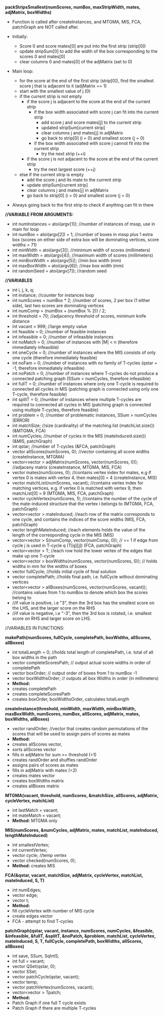 **packStripsSmallest(numScores, numBox, maxStripWidth, mates, adjMatrix, boxWidths)**
* Function is called after createInstances, and MTGMA, MIS, FCA, patchGraph are NOT called after.
* Initially:
    * Score 0 and score mates[0] are put into the first strip (strip[0])
    * update stripSum[0] to add the width of the box corresponding to the scores 0 and mates[0]
    * clear columns 0 and mates[0] of the adjMatrix (set to 0)

* Main loop:
    * for the score at the end of the first strip (strip[0]), find the smallest score j that is adjacent to it (adjMatrix == 1)
    * start with the smallest value of j (0)
    * if the current strip is not empty
        * if the score j is adjacent to the score at the end of the current strip
            * if the box width associated with score j can fit into the current strip
                * add score j and score mates[j] to the current strip
                * updated stripSum[current strip]
                * clear columns j and mates[j] in adjMatrix
                * go back to strip[0] (i = 0) and smallest score (j = 0)
            * if the box width associated with score j cannot fit into the current strip
                * try the next strip (++i)
        * if the score j is not adjacent to the score at the end of the current strip
            * try the next largest score (++j)
    * else if the current strip is empty
        * add the score j and its mate to the current strip
        * update stripSum[current strip]
        * clear columns j and mates[j] in adjMatrix
        * go back to strip[0] (i = 0) and smallest score (j = 0)


* Always going back to the first strip to check if anything can fit in there






**//VARIABLE FROM ARGUMENTS:**
* int numInstances = atoi(argv[1]); //number of instances of mssp, use in main for loop
* int numBox = atoi(argv[2]) + 1; //number of boxes in mssp plus 1 extra box (scores on either side of extra box will be dominating vertices, score widths = 71)
* int minWidth = atoi(argv[3]); //minimum width of scores (millimeters)
* int maxWidth = atoi(argv[4]); //maximum width of scores (millimeters)
* int minBoxWidth = atoi(argv[5]); //min box width (mm)
* int maxBoxWidth = atoi(argv[6]); //max box width (mm)
* int randomSeed = atoi(argv[7]); //random seed


**//VARIABLES**
* int i, j, k, q;
* int instance; //counter for instances loop
* int numScores = numBox * 2; //number of scores, 2 per box (1 either side), last two scores are dominating vertices
* int numComp = (numBox + (numBox % 2)) / 2;
* int threshold = 70; //adjacency threshold of scores, minimum knife distance
* int vacant = 999; //large empty value
* int feasible = 0; //number of feasible instances
* int infeasible = 0; //number of infeasible instances
* int noMatch = 0; //number of instances with |M| < n (therefore immediately infeasible)
* int oneCycle = 0; //number of instances where the MIS consists of only one cycle (therefore immediately feasible)
* int noFam = 0; //number of instances with no family of T-cycles (qstar = -1, therefore immediately infeasible)
* int noPatch = 0; //number of instances where T-cycles do not produce a connected patching graph (SSum < numCycles, therefore infeasible)
* int fullT = 0; //number of instances where only one T-cycle is required to connected all cycles in MIS (patching graph is connected using only one T-cycle, therefore feasible)
* int splitT = 0; //number of instances where multiple T-cycles are required to connected all cycles in MIS (patching graph is connected using multiple T-cycles, therefore feasible)
* int problem = 0; //number of problematic instances, SSum > numCycles (ERROR)
* int matchSize; //size (cardinality) of the matching list (matchList.size()) (&MTGMA, FCA)
* int numCycles; //number of cycles in the MIS (mateInduced.size()) (&MIS, patchGraph)
* int qstar; //number of T-cycles (&FCA, patchGraph)
* vector<int> allScores(numScores, 0); //vector containing all score widths (createInstance, MTGMA)
* vector<vector<int> > adjMatrix(numScores, vector<int>(numScores, 0)); //adjaceny matrix (createInstance, MTGMA, MIS, FCA)
* vector<int> mates(numScores, 0); //contains vertex index for mates, e.g if vertex 0 is mates with vertex 4, then mates[0] = 4 (createInstance, MIS)
* vector<int> matchList(numScores, vacant); //contains vertex index for matching vertices, e.g. if vertex 0 is matched with vertex 9, then matchList[0] = 9 (MTGMA, MIS, FCA, patchGraph)
* vector<int> cycleVertex(numScores, 1); //contains the number of the cycle of the mate-induced structure that the vertex i belongs to (MTGMA, FCA, patchGraph)
* vector<vector<int> > mateInduced; //each row of the matrix corresponds to one cycle, and contains the indices of the score widths (MIS, FCA, patchGraph)
* vector<int> lengthMateInduced; //each elements holds the value of the length of the corresponding cycle in the MIS (MIS)
* vector<vector<int> > S(numComp, vector<int>(numComp, 0)); // == 1 if edge from cycle j is used in T-cycle q (T[q][j]) (FCA, patchGraph)
* vector<vector<int> > T; //each row hold the lower vertex of the edges that make up one T-cycle
* vector<vector<int> > boxWidths(numScores, vector<int>(numScores, 0)); // holds widths in mm for the widths of boxes
* vector<int> fullCycle; //holds initial cycle of final solution
* vector<int> completePath; //holds final path, i.e. fullCycle without dominating vertices
* vector<vector<int> > allBoxes(numScores, vector<int>(numScores, vacant)); //contains values from 1 to numBox to denote which box the scores belong to
* //if value is positive, i.e "3", then the 3rd box has the smallest score on the LHS, and the larger score on the RHS
* //if value is negative, i.e "-3", then the 3rd box is rotated, i.e. smallest score on RHS and larger score on LHS.

//VARIABLES IN FUNCTIONS:

**makePath(numScores, fullCycle, completePath, boxWidths, allScores, allBoxes)**
* int totalLength = 0; //holds total length of completePath, i.e. total of all box widths in the path
* vector<int> completeScoresPath; // output actual score widths in order of completePath
* vector<int> boxOrder; // output order of boxes from 1 to numBox -1
* vector<int> boxWidthsOrder; // outputs all box Widths in order (in millimeters)
* **Method:**
* creates completePath
* creates completeScoresPath
* creates boxOrder, boxWidthsOrder, calculates totalLength

**createInstance(threshold, minWidth, maxWidth, minBoxWidth, maxBoxWidth, numScores, numBox, allScores, adjMatrix, mates, boxWidths, allBoxes)**
* vector<int> randOrder; //vector that creates random permutations of the scores that will be used to assign pairs of scores as mates
* **Method:**
* creates allScores vector, 
* sorts allScores vector
* fills in adjMatrix for sum >= threshold (=1)
* creates randOrder and shuffles randOrder
* assigns pairs of scores as mates
* fills in adjMatrix with mates (=2)
* creates mates vector
* creates boxWidths matrix
* creates allBoxes matrix

**MTGMA(vacant, threshold, numScores, &matchSize, allScores, adjMatrix, cycleVertex, matchList)**
* int lastMatch = vacant; 
* int mateMatch = vacant;
* **Method:** MTGMA only

**MIS(numScores, &numCycles, adjMatrix, mates, matchList, mateInduced, lengthMateInduced)**
* int smallestVertex;
* int currentVertex;
* vector<int> cycle; //temp vertex
* vector<int> checked(numScores, 0);
* **Method:** creates MIS

**FCA(&qstar, vacant, matchSize, adjMatrix, cycleVertex, matchList, mateInduced, S, T)**
* int numEdges;
* vector<int> edge;
* vector<int> t;
* **Method:**
* fill cycleVertex with number of MIS cycle
* create edges vector
* FCA - attempt to find T-cycles

**patchGraph(qstar, vacant, instance, numScores, numCycles, &feasible, &infeasible, &fullT, &splitT, &noPatch, &problem, matchList, cycleVertex, mateInduced, S, T, fullCycle, completePath, boxWidths, allScores, allBoxes)**
* int save, SSum, SqIntS;
* int full = vacant;
* vector<int> QSet(qstar, 0);
* vector<int> SSet;
* vector<int> patchCycle(qstar, vacant);
* vector<int> temp;
* vector<int> patchVertex(numScores, vacant);
* vector<vector<int> > Tpatch;
* **Method:**
* Patch Graph if one full T cycle exists
* Patch Graph if there are multiple T-cycles









































